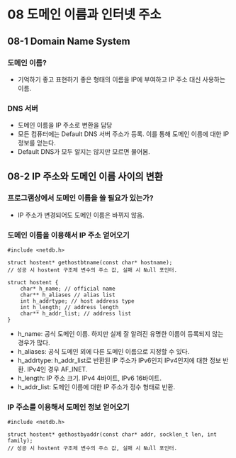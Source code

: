 # 08 도메인 이름과 인터넷 주소

## 08-1 Domain Name System

### 도메인 이름?

* 기억하기 좋고 표현하기 좋은 형태의 이름을 IP에 부여하고 IP 주소 대신 사용하는 이름.

### DNS 서버

* 도메인 이름을 IP 주소로 변환을 담당
* 모든 컴퓨터에는 Default DNS 서버 주소가 등록. 이를 통해 도메인 이름에 대한 IP 정보를 얻는다.
* Default DNS가 모두 알지는 않지만 모르면 물어봄.

## 08-2 IP 주소와 도메인 이름 사이의 변환

### 프로그램상에서 도메인 이름을 쓸 필요가 있는가?

* IP 주소가 변경되어도 도메인 이름은 바뀌지 않음.

### 도메인 이름을 이용해서 IP 주소 얻어오기

```
#include <netdb.h>

struct hostent* gethostbtname(const char* hostname);
// 성공 시 hostent 구조체 변수의 주소 값, 실패 시 Null 포인터.
```

```
struct hostent {
    char* h_name; // official name
    char** h_aliases // alias list
    int h_addrtype; // host address type
    int h_length; // address length
    char** h_addr_list; // address list
}
```

* h_name: 공식 도메인 이름. 하지만 실제 잘 알려진 유명한 이름이 등록되지 않는 경우가 많다.
* h_aliases:  공식 도메인 외에 다른 도메인 이름으로 지정할 수 있다.
* h_addrtype: h_addr_list로 반환된 IP 주소가 IPv6인지 IPv4인지에 대한 정보 반환. IPv4인 경우 AF_INET.
* h_length: IP 주소 크기. IPv4 4바이트, IPv6 16바이트.
* h_addr_list: 도메인 이름에 대한 IP 주소가 정수 형태로 반환.

### IP 주소를 이용해서 도메인 정보 얻어오기

```
#include <netdb.h>

struct hostent* gethostbyaddr(const char* addr, socklen_t len, int family);
// 성공 시 hostent 구조체 변수의 주소 값, 실패 시 Null 포인터.
```